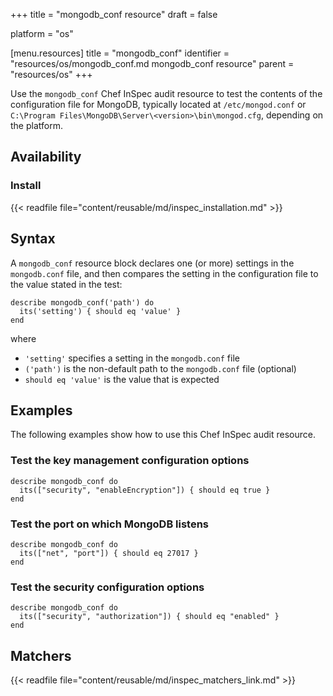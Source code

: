 +++
title = "mongodb_conf resource"
draft = false

platform = "os"

[menu.resources]
    title = "mongodb_conf"
    identifier = "resources/os/mongodb_conf.md mongodb_conf resource"
    parent = "resources/os"
+++

Use the `mongodb_conf` Chef InSpec audit resource to test the contents of the configuration file for MongoDB, typically located at `/etc/mongod.conf` or `C:\Program Files\MongoDB\Server\<version>\bin\mongod.cfg`, depending on the platform.

## Availability

### Install

{{< readfile file="content/reusable/md/inspec_installation.md" >}}

## Syntax

A `mongodb_conf` resource block declares one (or more) settings in the `mongodb.conf` file, and then compares the setting in the configuration file to the value stated in the test:

    describe mongodb_conf('path') do
      its('setting') { should eq 'value' }
    end

where

- `'setting'` specifies a setting in the `mongodb.conf` file
- `('path')` is the non-default path to the `mongodb.conf` file (optional)
- `should eq 'value'` is the value that is expected

## Examples

The following examples show how to use this Chef InSpec audit resource.

### Test the key management configuration options

    describe mongodb_conf do
      its(["security", "enableEncryption"]) { should eq true }
    end

### Test the port on which MongoDB listens

    describe mongodb_conf do
      its(["net", "port"]) { should eq 27017 }
    end

### Test the security configuration options

    describe mongodb_conf do
      its(["security", "authorization"]) { should eq "enabled" }
    end

## Matchers

{{< readfile file="content/reusable/md/inspec_matchers_link.md" >}}
